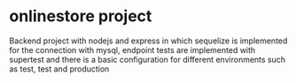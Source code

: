 # onlinestore project

Backend project with nodejs and express in which sequelize is implemented for the connection with mysql, endpoint tests are implemented with supertest and there is a basic configuration for different environments such as test, test and production
